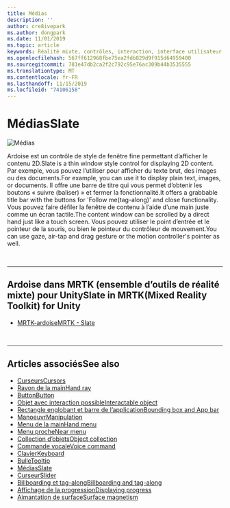 ```yaml
---
title: Médias
description: ''
author: cre8ivepark
ms.author: dongpark
ms.date: 11/01/2019
ms.topic: article
keywords: Réalité mixte, contrôles, interaction, interface utilisateur, expérience utilisateur
ms.openlocfilehash: 567ff612968fbe75ea2fdb829d9f915d64959400
ms.sourcegitcommit: 781e47db2ca2f2c792c95e76ac309b44b3535555
ms.translationtype: MT
ms.contentlocale: fr-FR
ms.lasthandoff: 11/15/2019
ms.locfileid: "74106158"
---
```

# <a name="slate"></a><span data-ttu-id="06e09-103">Médias</span><span class="sxs-lookup"><span data-stu-id="06e09-103">Slate</span></span>

![Médias](images/UX/UX_Hero_Slate.jpg)

<span data-ttu-id="06e09-105">Ardoise est un contrôle de style de fenêtre fine permettant d’afficher le contenu 2D.</span><span class="sxs-lookup"><span data-stu-id="06e09-105">Slate is a thin window style control for displaying 2D content.</span></span> <span data-ttu-id="06e09-106">Par exemple, vous pouvez l’utiliser pour afficher du texte brut, des images ou des documents.</span><span class="sxs-lookup"><span data-stu-id="06e09-106">For example, you can use it to display plain text, images, or documents.</span></span> <span data-ttu-id="06e09-107">Il offre une barre de titre qui vous permet d’obtenir les boutons « suivre (baliser) » et fermer la fonctionnalité.</span><span class="sxs-lookup"><span data-stu-id="06e09-107">It offers a grabbable title bar with the buttons for 'Follow me(tag-along)' and close functionality.</span></span> <span data-ttu-id="06e09-108">Vous pouvez faire défiler la fenêtre de contenu à l’aide d’une main juste comme un écran tactile.</span><span class="sxs-lookup"><span data-stu-id="06e09-108">The content window can be scrolled by a direct hand just like a touch screen.</span></span> <span data-ttu-id="06e09-109">Vous pouvez utiliser le point d’entrée et le pointeur de la souris, ou bien le pointeur du contrôleur de mouvement.</span><span class="sxs-lookup"><span data-stu-id="06e09-109">You can use gaze, air-tap and drag gesture or the motion controller's pointer as well.</span></span>

<br>

---

## <a name="slate-in-mrtkmixed-reality-toolkit-for-unity"></a><span data-ttu-id="06e09-110">Ardoise dans MRTK (ensemble d’outils de réalité mixte) pour Unity</span><span class="sxs-lookup"><span data-stu-id="06e09-110">Slate in MRTK(Mixed Reality Toolkit) for Unity</span></span>

* [<span data-ttu-id="06e09-111">MRTK-ardoise</span><span class="sxs-lookup"><span data-stu-id="06e09-111">MRTK - Slate</span></span>](https://microsoft.github.io/MixedRealityToolkit-Unity/Documentation/README_Slate.html)

<br>

---

## <a name="see-also"></a><span data-ttu-id="06e09-112">Articles associés</span><span class="sxs-lookup"><span data-stu-id="06e09-112">See also</span></span>

* [<span data-ttu-id="06e09-113">Curseurs</span><span class="sxs-lookup"><span data-stu-id="06e09-113">Cursors</span></span>](cursors.md)
* [<span data-ttu-id="06e09-114">Rayon de la main</span><span class="sxs-lookup"><span data-stu-id="06e09-114">Hand ray</span></span>](point-and-commit.md)
* [<span data-ttu-id="06e09-115">Button</span><span class="sxs-lookup"><span data-stu-id="06e09-115">Button</span></span>](button.md)
* [<span data-ttu-id="06e09-116">Objet avec interaction possible</span><span class="sxs-lookup"><span data-stu-id="06e09-116">Interactable object</span></span>](interactable-object.md)
* [<span data-ttu-id="06e09-117">Rectangle englobant et barre de l’application</span><span class="sxs-lookup"><span data-stu-id="06e09-117">Bounding box and App bar</span></span>](app-bar-and-bounding-box.md)
* [<span data-ttu-id="06e09-118">Manoeuvr</span><span class="sxs-lookup"><span data-stu-id="06e09-118">Manipulation</span></span>](direct-manipulation.md)
* [<span data-ttu-id="06e09-119">Menu de la main</span><span class="sxs-lookup"><span data-stu-id="06e09-119">Hand menu</span></span>](hand-menu.md)
* [<span data-ttu-id="06e09-120">Menu proche</span><span class="sxs-lookup"><span data-stu-id="06e09-120">Near menu</span></span>](near-menu.md)
* [<span data-ttu-id="06e09-121">Collection d’objets</span><span class="sxs-lookup"><span data-stu-id="06e09-121">Object collection</span></span>](object-collection.md)
* [<span data-ttu-id="06e09-122">Commande vocale</span><span class="sxs-lookup"><span data-stu-id="06e09-122">Voice command</span></span>](voice-input.md)
* [<span data-ttu-id="06e09-123">Clavier</span><span class="sxs-lookup"><span data-stu-id="06e09-123">Keyboard</span></span>](keyboard.md)
* [<span data-ttu-id="06e09-124">Bulle</span><span class="sxs-lookup"><span data-stu-id="06e09-124">Tooltip</span></span>](tooltip.md)
* [<span data-ttu-id="06e09-125">Médias</span><span class="sxs-lookup"><span data-stu-id="06e09-125">Slate</span></span>](slate.md)
* [<span data-ttu-id="06e09-126">Curseur</span><span class="sxs-lookup"><span data-stu-id="06e09-126">Slider</span></span>](slider.md)
* [<span data-ttu-id="06e09-127">Billboarding et tag-along</span><span class="sxs-lookup"><span data-stu-id="06e09-127">Billboarding and tag-along</span></span>](billboarding-and-tag-along.md)
* [<span data-ttu-id="06e09-128">Affichage de la progression</span><span class="sxs-lookup"><span data-stu-id="06e09-128">Displaying progress</span></span>](progress.md)
* [<span data-ttu-id="06e09-129">Aimantation de surface</span><span class="sxs-lookup"><span data-stu-id="06e09-129">Surface magnetism</span></span>](surface-magnetism.md)
